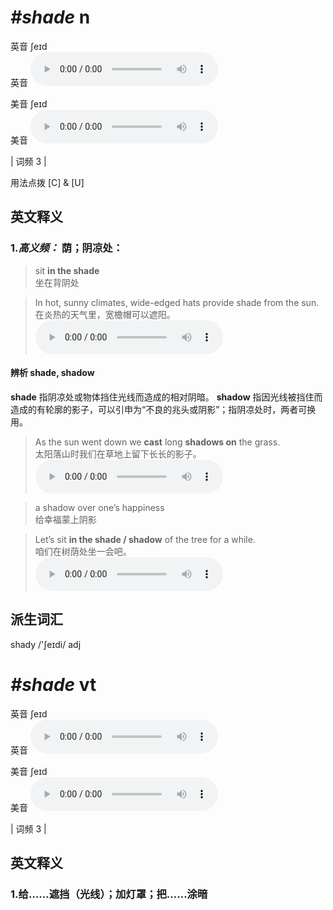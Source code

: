 # ***\#shade*** n
英音 ʃeɪd  
英音
<audio src="./media/shade-B.aac" controls="controls"></audio>

美音 ʃeɪd  
美音
<audio src="./media/shade.aac" controls="controls"></audio>



| 词频 3 |  

用法点拨  [C] & [U]

英文释义
---
### 1.*高义频：* **荫；阴凉处：**  

 > sit **in the shade**  
 > 坐在背阴处    

 > In hot, sunny climates, wide-edged hats provide shade from the sun.  
 > 在炎热的天气里，宽檐帽可以遮阳。    
<audio src="./media/shade-1.aac" controls="controls"></audio>

#### 辨析 shade, shadow
  
**shade** 指阴凉处或物体挡住光线而造成的相对阴暗。
**shadow** 指因光线被挡住而造成的有轮廓的影子，可以引申为“不良的兆头或阴影”；指阴凉处时，两者可换用。
 > As the sun went down we **cast** long **shadows on** the grass.  
 > 太阳落山时我们在草地上留下长长的影子。    
<audio src="./media/shadow-3.aac" controls="controls"></audio>

 > a shadow over one’s happiness  
 > 给幸福蒙上阴影    

 > Let’s sit **in the shade / shadow** of the tree for a while.  
 > 咱们在树荫处坐一会吧。    
<audio src="./media/shadow-4.aac" controls="controls"></audio>



派生词汇
---
shady /'ʃeɪdi/ adj   

# ***\#shade*** vt
英音 ʃeɪd  
英音
<audio src="./media/shade-B.aac" controls="controls"></audio>

美音 ʃeɪd  
美音
<audio src="./media/shade.aac" controls="controls"></audio>



| 词频 3 |  

英文释义
---
### 1.**给……遮挡（光线）；加灯罩；把……涂暗**  


